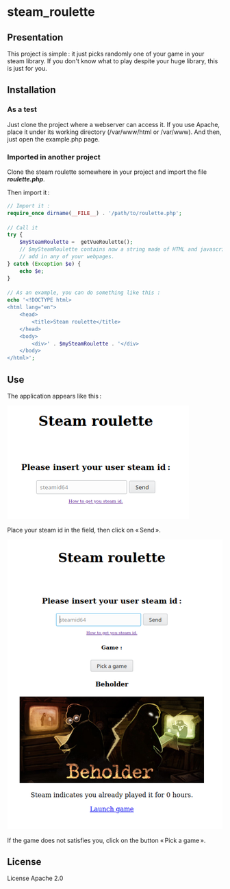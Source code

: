 # steam_roulette

## Presentation
This project is simple : it just picks randomly one of your game in your steam library. If you don't
know what to play despite your huge library, this is just for you.

## Installation

### As a test
Just clone the project where a webserver can access it. If you use Apache, place it under its working
directory (/var/www/html or /var/www). And then, just open the example.php page.

### Imported in another project
Clone the steam roulette somewhere in your project and import the file ___roulette.php___.

Then import it :
```php
// Import it :
require_once dirname(__FILE__) . '/path/to/roulette.php';

// Call it
try {
    $mySteamRoulette =  getVueRoulette();
    // $mySteamRoulette contains now a string made of HTML and javascript code that you can import 
    // add in any of your webpages.
} catch (Exception $e) {
    echo $e;
}

// As an example, you can do something like this :
echo '<!DOCTYPE html>
<html lang="en">
    <head>
        <title>Steam roulette</title>
    </head>
    <body>
        <div>' . $mySteamRoulette . '</div>
    </body>
</html>';
``` 

## Use

The application appears like this :

![Steam roulette home](docs/img/steam_roulette_home.png "Steam roulette home")

Place your steam id in the field, then click on « Send ».

![Steam roulette result](docs/img/steam_roulette_result.png "Steam roulette result")

If the game does not satisfies you, click on the button « Pick a game ».

## License

License Apache 2.0